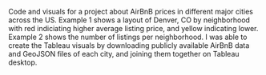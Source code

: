 Code and visuals for a project about AirBnB prices in different major cities across the US. Example 1 shows a layout of Denver, CO by neighborhood with red indiciating higher average listing price, and yellow indicating lower. Example 2 shows the number of listings per neighborhood. I was able to create the Tableau visuals by downloading publicly available AirBnB data and GeoJSON files of each city, and joining them together on Tableau desktop.
